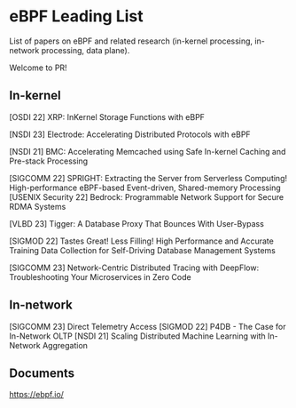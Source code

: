 # eBPF Leading List

List of papers on eBPF and related research (in-kernel processing, in-network processing, data plane).

Welcome to PR!

## In-kernel

[OSDI 22] XRP: InKernel Storage Functions with eBPF

[NSDI 23] Electrode: Accelerating Distributed Protocols with eBPF

[NSDI 21] BMC: Accelerating Memcached using Safe In-kernel Caching and Pre-stack Processing

[SIGCOMM 22] SPRIGHT: Extracting the Server from Serverless Computing! High-performance eBPF-based Event-driven, Shared-memory Processing
[USENIX Security 22] Bedrock: Programmable Network Support for Secure RDMA Systems

[VLBD 23] Tigger: A Database Proxy That Bounces With User-Bypass

[SIGMOD 22] Tastes Great! Less Filling! High Performance and Accurate Training Data Collection for Self-Driving Database Management Systems

[SIGCOMM 23] Network-Centric Distributed Tracing with DeepFlow: Troubleshooting Your Microservices in Zero Code



## In-network
[SIGCOMM 23] Direct Telemetry Access
[SIGMOD 22] P4DB - The Case for In-Network OLTP
[NSDI 21] Scaling Distributed Machine Learning with In-Network Aggregation

## Documents

https://ebpf.io/
